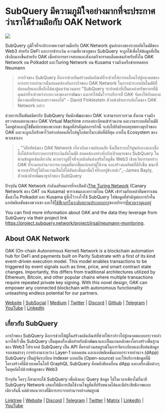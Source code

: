 # SubQuery มีความภูมิใจอย่างมากที่จะประกาศว่าเราได้ร่วมมือกับ OAK Network

![](https://miro.medium.com/max/1400/0*R-MluHyL9bHAEboa)

SubQuery ภูมิใจที่จะประกาศความร่วมมือกับ OAK Network ศูนย์กลางของระบบอัตโนมัติของ Web3 สำหรับ DeFi และการชำระเงิน ความเชี่ยวชาญของ SubQuery จะถูกใช้เพื่อให้ข้อมูลที่เป็นเชิงลึกมากขึ้นสำหรับ OAK เมื่อทำการตรวจสอบและสังเกตกิจกรรมบล็อคเชนสำหรับทั้งใน OAK Network บน Polkadot และTuring Network บน Kusama รวมถึงเครือข่ายทดสอบ Neumann

> ภารกิจของ SubQuery คือการช่วยทีมสร้างผลิตภัณฑ์ที่จะช่วยให้การเคลื่อนไปสู่อนาคตของการกระจายอำนาจนั้นสอดคล้องกับภารกิจของ OAK Network ในการนำระบบอัตโนมัติที่ปลอดภัยและเชื่อถือได้มาสู่คนจำนวนมาก "SubQuery จะทำหน้าที่เป็นแหล่งทรัพยากรที่มีคุณค่าที่จะช่วยเร่งระยะเวลาของการพัฒนา และทำให้มั่นใจว่าบริการที่ OAK จัดหาให้กับตลาดมีความเสถียรและตรวจสอบได้" - David Finklestein หัวหน้าฝ่ายการเติบโตของ OAK Network กล่าว

ด้วยการเป็นพันธมิตรกับ SubQuery ทีมนักพัฒนาของ OAK จะสามารถรวบรวม สังเกต รวมถึงตรวจสอบสถานะของ OAK Virtual Machine การลงทะเบียนเข้าร่วมงาน และงานระบบอัตโนมัติโดยคู่ค้าและผู้ใช้ขั้นปลายของพวกเขา ข้อมูลที่สำคัญต่อภารกิจนี้ จะส่งไปยังฝ่ายกลยุทธทางธุรกิจของ OAK และจะถูกเก็บรักษาไว้อย่างปลอดภัยใกล้หูใกล้ตาในระดับที่ดีที่สุด ภายใน Ecosystem ของพวกเขาเอง

> _ "วิสัยทัศน์ของ OAK Network เกี่ยวกับความปลอดภัย ซึ่งเป็นระบบไร้ศูนย์กลางและเชื่อถือได้สำหรับระบบการชำระเงินอัตโนมัติ สอดคล้องอย่างยิ่งกับเป้าหมายของ SubQuery ในด้านข้อมูลเช่นเดียวกัน พวกเราภูมิใจที่จะผลักดันส่งเสริมโซลูชั่น Web3 เชิงนวัตกรรมอย่าง OAK ที่จะมอบอำนาจการควบคุมที่มากขึ้นแก่เหล่าผู้ใช้งาน และสร้างผลลัพธ์ที่ดียิ่งขึ้น ขณะที่พวกเขาก็รับรู้ได้ถึงความเป็นไปได้อันน่าตื่นตาตื่นใจที่รออยู่ข้างหน้า"_-James Bayly, หัวหน้าฝ่ายพัฒนาธุรกิจของ SubQuery

ปัจจุบัน OAK Network กำลังเตรียมการที่จะเปิดตัว[The Turing Network](https://oak.tech/turing/crowdloan/) (Canary Network ของ OAT บน Kusama) พาราเชนและคราวด์โลน OAK เข้าร่วมกับเหล่าทีมพาราเชนชั้นนำใน Polkadot และ Kusama ผู้ซึ่งไว้วางใจใช้ SubQuery ให้ข้อมูลที่สำคัญต่อภารกิจในแอปพลิเคชันของพวกเขา และใช้[ใช้ฟีเจอร์ในระดับสถานประกอบการ](../blogs/20211228-enterprise-hosted.md)ของบริการ[ที่พวกเราดูแลอยู่](https://project.subquery.network/)

You can find more information about OAK and the data they leverage from SubQuery via their project link https://project.subquery.network/project/irsal/neumann-monitoring.

## About OAK Network

OAK (On-chain Autonomous Kernel) Network is a blockchain automation hub for DeFi and payments built on Parity Substrate with a first of its kind event-driven execution model. This model enables transactions to be triggered by event signals such as time, price, and smart contract state changes. Importantly, this differs from traditional architectures utilized by Ethereum, Bitcoin, and other popular chains where multiple transactions require repeated private key signing. With this novel design, OAK can empower any connected blockchain with autonomous functionality unleashing endless potential for our partners.

[Website](https://oak.tech/) | [SubSocial](https://app.subsocial.network/6109) | [Medium](https://medium.com/oak-blockchain) | [Twitter](https://twitter.com/oak_network) | [Discord](https://discord.gg/7W9UDvsbwh) | [Github](https://github.com/OAK-Foundation/) | [Telegram](https://t.me/OAK_Announcements) | [YouTube](https://www.youtube.com/channel/UCSEu57BfQQpAfgDixfBnaNg) | [LinkedIn](https://www.linkedin.com/company/oak-blockchain/)

## เกี่ยวกับ SubQuery

ภารกิจของ SubQuery คือการช่วยให้ผู้อื่นสร้างผลิตภัณฑ์ที่ช่วยให้เราก้าวไปสู่อนาคตเเบบกระจายอำนาจได้เร็วขึ้น SubQuery เป็นชุดเครื่องมือสำหรับนักพัฒนาและเป็นแกนหลักของโครงสร้างพื้นฐานของ Web3 โปรเจกต์ SubQuery เป็น API ที่ครบถ้วนสมบูรณ์ในการจัดระเบียบและสืบค้นข้อมูลจากเชนต่างๆ การทำงานระหว่าง Layer-1 บลอคเชน และแอปพลิเคชั่นแบบกระจายอำนาจ (dApp) SubQuery เป็นผู้จัดระเบียบ Indexer แบบเปิด (Open-source) และให้บริการข้อมูลที่มีโครงสร้างที่ดีด้วยเทคโนโลยี GraphQL SubQuery คือพลังขับเคลื่อน dApp และเครื่องมือต่างๆ ในยุคถัดไปด้วยข้อมูลของ Web3

ปัจจุบัน ใครๆ ก็สามารถใช้ SubQuery เพื่อดึงและ Query ข้อมูล ได้ในเวลาเพียงไม่กี่นาที SubQuery Network เสนอให้มีการเปิดใช้งานโซลูชันที่ปรับขนาดได้และมีประสิทธิภาพแบบเดียวกันนี้ แต่ด้วยแนวทางที่มีการกระจายอำนาจอย่างสมบูรณ์

​​[Linktree](https://linktr.ee/subquerynetwork) | [Website](https://subquery.network/) | [Discord](https://discord.com/invite/78zg8aBSMG) | [Telegram](https://t.me/subquerynetwork) | [Twitter](https://twitter.com/subquerynetwork) | [Matrix](https://matrix.to/#/#subquery:matrix.org) | [LinkedIn](https://www.linkedin.com/company/subquery) | [YouTube](https://www.youtube.com/channel/UCi1a6NUUjegcLHDFLr7CqLw)
